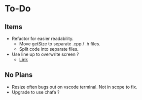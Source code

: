 # To-Do

## Items
- Refactor for easier readability.
    - Move getSize to separate .cpp / .h files.
    - Split code into separate files.
- Use line up to overwrite screen ?
    - [Link](https://itnext.io/overwrite-previously-printed-lines-4218a9563527)

## No Plans

- Resize often bugs out on vscode terminal. Not in scope to fix.
- Upgrade to use chafa ?